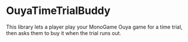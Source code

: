 OuyaTimeTrialBuddy
==================

This library lets a player play your MonoGame Ouya game for a time trial, then asks them to buy it when the trial runs out.
